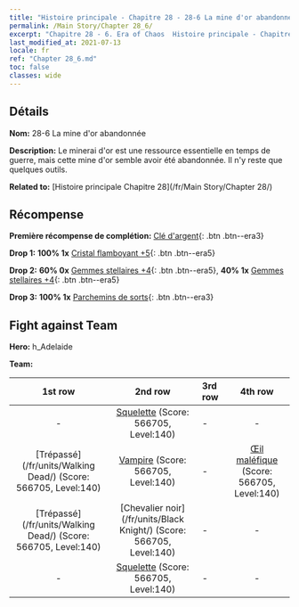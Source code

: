 ```yaml
---
title: "Histoire principale - Chapitre 28 - 28-6 La mine d'or abandonnée"
permalink: /Main Story/Chapter 28_6/
excerpt: "Chapitre 28 - 6. Era of Chaos  Histoire principale - Chapitre 28_6. 28-6 La mine d'or abandonnée"
last_modified_at: 2021-07-13
locale: fr
ref: "Chapter 28_6.md"
toc: false
classes: wide
---
```


## Détails

 **Nom:** 28-6 La mine d'or abandonnée

 **Description:** Le minerai d'or est une ressource essentielle en temps de guerre, mais cette mine d'or semble avoir été abandonnée. Il n'y reste que quelques outils.

 **Related to:** [Histoire principale Chapitre 28](/fr/Main Story/Chapter 28/)

## Récompense

 **Première récompense de complétion:** [Clé d'argent](/ItemsFR/con_693/){: .btn .btn--era3}

 **Drop 1:** **100% 1x** [Cristal flamboyant +5](/ItemsFR/mat_101/){: .btn .btn--era5}

 **Drop 2:** **60% 0x** [Gemmes stellaires +4](/ItemsFR/mat_93/){: .btn .btn--era5}, **40% 1x** [Gemmes stellaires +4](/ItemsFR/mat_93/){: .btn .btn--era5}

 **Drop 3:** **100% 1x** [Parchemins de sorts](/ItemsFR/con_694/){: .btn .btn--era3}


## Fight against Team
 **Hero:** h_Adelaide

 **Team:**


  | 1st row | 2nd row | 3rd row | 4th row |
  |:----:|:----:|:----|:----:|
  | - | [Squelette](/fr/units/Skeleton/) (Score: 566705, Level:140)  | - | - |
  | [Trépassé](/fr/units/Walking Dead/) (Score: 566705, Level:140)  | [Vampire](/fr/units/Vampire/) (Score: 566705, Level:140)  | - | [Œil maléfique](/fr/units/Beholder/) (Score: 566705, Level:140)  |
  | [Trépassé](/fr/units/Walking Dead/) (Score: 566705, Level:140)  | [Chevalier noir](/fr/units/Black Knight/) (Score: 566705, Level:140)  | - | - |
  | - | [Squelette](/fr/units/Skeleton/) (Score: 566705, Level:140)  | - | - |


